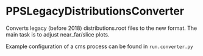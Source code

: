 # PPSLegacyDistributionsConverter

Converts legacy (before 2018) distributions.root files to the new format. The main task is to adjust near_far/slice plots.

Example configuration of a cms process can be found in `run.converter.py`

